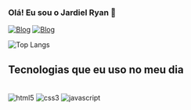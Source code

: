 ### Olá! Eu sou o Jardiel Ryan 👋

[![Blog](https://img.shields.io/badge/LinkedIn-0077B5?style=for-the-badge&logo=linkedin&logoColor=white)](www.linkedin.com/in/jardiel-ryan-70745b242)
[![Blog](https://img.shields.io/badge/Instagram-E4405F?style=for-the-badge&logo=instagram&logoColor=white)](https://instagram.com/jardiel.ryan)

![Top Langs](https://github-readme-stats.vercel.app/api/top-langs/?username=DevBLL&layout=compact)

## Tecnologias que eu uso no meu dia

<div stiles="display: inline_block"><br/>
  <img align="center" alt="html5" src="https://img.shields.io/badge/HTML5-E34F26?style=for-the-badge&logo=html5&logoColor=white" />
  <img align="center" alt="css3" src="https://img.shields.io/badge/CSS3-1572B6?style=for-the-badge&logo=css3&logoColor=white" />
  <img align="center" alt="javascript" src="https://img.shields.io/badge/JavaScript-F7DF1E?style=for-the-badge&logo=javascript&logoColor=black" />
</div>
